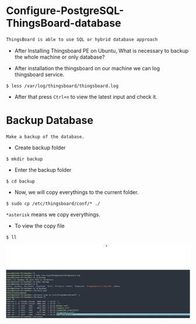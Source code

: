 # Configure-PostgreSQL-ThingsBoard-database
```bash
ThingsBoard is able to use SQL or hybrid database approach
```
- After Installing Thingsboard PE on Ubuntu, What is necessary to backup the whole machine or only database?

- After installation the thingsboard on our machine we can log thingsboard service.
```
$ less /var/log/thingsboard/thingsboard.log
```
- After that press `Ctrl+n` to view the latest input and check it.

# Backup Database

```
Make a backup of the database.
```

- Create backup folder
```
$ mkdir backup
```
- Enter the backup folder
```
$ cd backup
```
- Now, we will copy everythings to the current folder.
```
$ sudo cp /etc/thingsboard/conf/* ./
```
`*asterisk` means we copy everythings.

- To view the copy file
```
$ ll 
```
<img src= "ScreenShort1.png" width=800>

